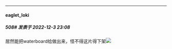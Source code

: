 

*****

####  eaglet_loki  
##### 508#       发表于 2022-12-3 23:08

居然能把waterboard给做出来，怪不得这片得下架<img src="https://static.saraba1st.com/image/smiley/face2017/067.png" referrerpolicy="no-referrer">

